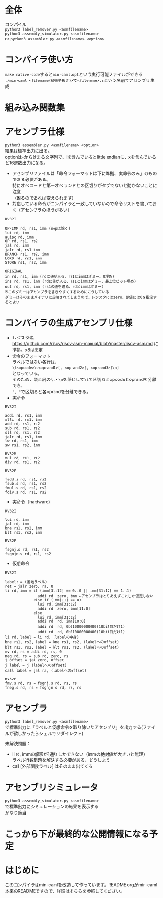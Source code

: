 # 全体
コンパイル  
`python3 label_remover.py <asmfilename>`  
`python3 assembly_simulator.py <asmfilename>`  
or
`python3 assembler.py <asmfilename> <option>`  

# コンパイラ使い方
`make native-code`すると`min-caml.opt`という実行可能ファイルができる  
`./min-caml <filename(拡張子抜き)>`で`<filename>.s`という名前でアセンブリ生成  

# 組み込み関数集  


# アセンブラ仕様
`python3 assembler.py <asmfilename> <option>`  
結果は標準出力に出る。  
optionは-から始まる文字列で、lを含んでいるとlittle endianに、xを含んでいると16進数出力になる。
* アセンブリファイルは「命令フォーマットは下に準拠、実命令のみ」のものである必要がある。  
  特にオペコードと第一オペランドとの区切りがタブでないと動かないことに注意  
  （困るのであれば変えられます）  
* 対応している命令がコンパイラと一致していないので命令リストを書いておく（アセンブラのほうが多い）
```
RV32I

OP-IMM rd, rs1, imm (nopは除く)
lui rd, imm
auipc rd, imm
OP rd, rs1, rs2
jal rd, imm
jalr rd, rs1 imm
BRANCH rs1, rs2, imm
LORD rd, rs1, imm
STORE rs1, rs2, imm

ORIGINAL
in rd, rs1, imm (rdに値が入る、rs1とimmはダミー、0埋め)
ins rd, rs1, imm (rdに値が入る、rs1とimmはダミー、最上位ビット埋め)
out rd, rs1, imm (rs1の値を送る、rdとimmはダミー)
※このダミーはアセンブラを書きやすくするためにこうしている
ダミーはそのままバイナリに反映されてしまうので、レジスタにはzero、即値には0を指定するとよい
```

# コンパイラの生成アセンブリ仕様
* レジスタ名  
  https://github.com/riscv/riscv-asm-manual/blob/master/riscv-asm.md
  に準拠。x8は未定
* 命令のフォーマット  
  ラベルではない各行は、  
  `\t<opcode>\t<oprand1>[, <oprand2>[, <oprand3>]\n]`  
  となっている。  
  そのため、頭と尻の`\t・\n`を落として`\t`で区切るとopcodeとoprandを分離でき、  
  `", "`で区切ると各oprandを分離できる。  
* 実命令
```
RV32I

addi rd, rs1, imm
slli rd, rs1, imm
add rd, rs1, rs2
sub rd, rs1, rs2
sll rd, rs1, rs2
jalr rd, rs1, imm
lw rd, rs1, imm
sw rs1, rs2, imm

RV32M
mul rd, rs1, rs2
div rd, rs1, rs2

RV32F

fadd.s rd, rs1, rs2
fsub.s rd, rs1, rs2
fmul.s rd, rs1, rs2
fdiv.s rd, rs1, rs2
```
* 実命令（hardware)
```
RV32I

lui rd, imm
jal rd, imm
bne rs1, rs2, imm
blt rs1, rs2, imm

RV32F

fsgnj.s rd, rs1, rs2
fsgnjn.s rd, rs1, rs2
```
* 仮想命令  
```
RV32I

label: = (番地ラベル)
ret = jalr zero, ra, 0
li rd, imm = if (imm[31:12] == 0..0 || imm[31:12] == 1..1)
               addi rd, zero, imm ←アセンブラはとりあえずこれしか仮定しない
             else if (imm[11] == 0)
               lui rd, imm[31:12]
               addi rd, zero, imm[11:0]
             else
               lui rd, imm[31:12]
               addi rd, rd, imm[10:0]
               addi rd, rd, 0b010000000000(10bit目だけ1)
               addi rd, rd, 0b010000000000(10bit目だけ1)
li rd, label = li rd, (labelの中身)
bne rs1, rs2, label = bne rs1, rs2, (labelへのoffset)
blt rs1, rs2, label = blt rs1, rs2, (labelへのoffset)
mv rd, rs = addi rd, rs, 0
neg rd, rs = sub rd, zero, rs
j offset = jal zero, offset
j label = j (labelへのoffset)
call label = jal ra, (labelへのoffset)

RV32F
fmv.s rd, rs = fsgnj.s rd, rs, rs
fneg.s rd, rs = fsgnjn.s rd, rs, rs
```

# アセンブラ
`python3 label_remover.py <asmfilename>`  
で標準出力に「ラベルと仮想命令を取り除いたアセンブリ」を出力する(ファイルが欲しかったらシェルでリダイレクト)  

未解決問題：
* li rd, immの解釈が1通りしかできない（immの絶対値が大きいと無理）  
  ラベル行数問題を解決する必要がある、どうしよう
* call [外部関数ラベル] はそのまま出てくる

# アセンブリシミュレータ
`python3 assembly_simulator.py <asmfilename>`  
で標準出力にシミュレーションの結果を表示する  
かなり適当

# こっから下が最終的な公開情報になる予定

# はじめに
このコンパイラはmin-camlを改造して作っています。README.orgがmin-caml本来のREADMEですので、詳細はそちらを参照してください。  
